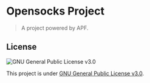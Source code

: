 # Opensocks Project
> A project powered by APF.

## License
![GNU General Public License v3.0](http://www.gnu.org/graphics/gplv3-127x51.png)

This project is under [GNU General Public License v3.0](https://www.gnu.org/licenses/gpl.html).